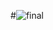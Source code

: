 #![final](https://user-images.githubusercontent.com/71281059/121870882-72a4c700-cd3e-11eb-89c2-c9cadd125759.JPG)
